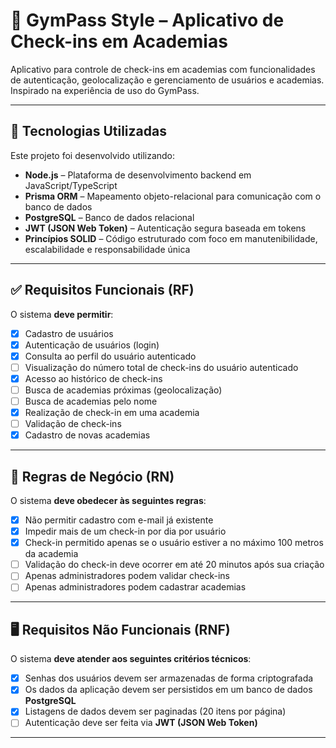 # 📱 GymPass Style – Aplicativo de Check-ins em Academias

Aplicativo para controle de check-ins em academias com funcionalidades de autenticação, geolocalização e gerenciamento de usuários e academias. Inspirado na experiência de uso do GymPass.

---

## 🚀 Tecnologias Utilizadas

Este projeto foi desenvolvido utilizando:

- **Node.js** – Plataforma de desenvolvimento backend em JavaScript/TypeScript
- **Prisma ORM** – Mapeamento objeto-relacional para comunicação com o banco de dados
- **PostgreSQL** – Banco de dados relacional
- **JWT (JSON Web Token)** – Autenticação segura baseada em tokens
- **Princípios SOLID** – Código estruturado com foco em manutenibilidade, escalabilidade e responsabilidade única

---

## ✅ Requisitos Funcionais (RF)

O sistema **deve permitir**:

- [x] Cadastro de usuários  
- [x] Autenticação de usuários (login)  
- [x] Consulta ao perfil do usuário autenticado  
- [ ] Visualização do número total de check-ins do usuário autenticado  
- [x] Acesso ao histórico de check-ins  
- [ ] Busca de academias próximas (geolocalização)  
- [ ] Busca de academias pelo nome  
- [x] Realização de check-in em uma academia  
- [ ] Validação de check-ins  
- [x] Cadastro de novas academias  

---

## 🧩 Regras de Negócio (RN)

O sistema **deve obedecer às seguintes regras**:

- [x] Não permitir cadastro com e-mail já existente  
- [x] Impedir mais de um check-in por dia por usuário  
- [x] Check-in permitido apenas se o usuário estiver a no máximo 100 metros da academia  
- [ ] Validação do check-in deve ocorrer em até 20 minutos após sua criação  
- [ ] Apenas administradores podem validar check-ins  
- [ ] Apenas administradores podem cadastrar academias  

---

## 🖥️ Requisitos Não Funcionais (RNF)

O sistema **deve atender aos seguintes critérios técnicos**:

- [x] Senhas dos usuários devem ser armazenadas de forma criptografada  
- [x] Os dados da aplicação devem ser persistidos em um banco de dados **PostgreSQL**  
- [x] Listagens de dados devem ser paginadas (20 itens por página)  
- [ ] Autenticação deve ser feita via **JWT (JSON Web Token)**  

---
